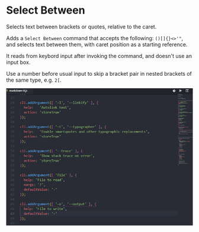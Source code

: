 # Select Between

Selects text between brackets or quotes, relative to the caret.

Adds a `Select Between` command that accepts the following: `()[]{}<>'"`, and selects text between them, with caret position as a starting reference.

It reads from keybord input after invoking the command, and doesn't use an input box.

Use a number before usual input to skip a bracket pair in nested brackets of the same type, e.g. `2[`.

![select between](images/select_between.gif)
